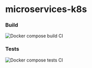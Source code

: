 # microservices-k8s

### Build
![Docker compose build CI](https://github.com/ericuss/microservices-k8s/workflows/Docker%20compose%20build%20CI/badge.svg?branch=master)

### Tests
![Docker compose tests CI](https://github.com/ericuss/microservices-k8s/workflows/Docker%20compose%20tests%20CI/badge.svg?branch=master)